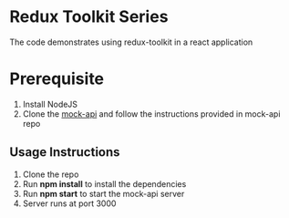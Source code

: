 # Redux Toolkit Series

The code demonstrates using redux-toolkit in a react application

# Prerequisite
1. Install NodeJS
2. Clone the [mock-api](https://github.com/tekcasts/mock-api.git) and follow the instructions provided in mock-api repo 


## Usage Instructions
1. Clone the repo
2. Run **npm install** to install the dependencies
3. Run **npm start** to start the mock-api server
4. Server runs at port 3000